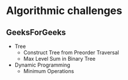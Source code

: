 # Algorithmic challenges
## GeeksForGeeks
* Tree
  * Construct Tree from Preorder Traversal
  * Max Level Sum in Binary Tree
* Dynamic Programming
  * Minimum Operations

